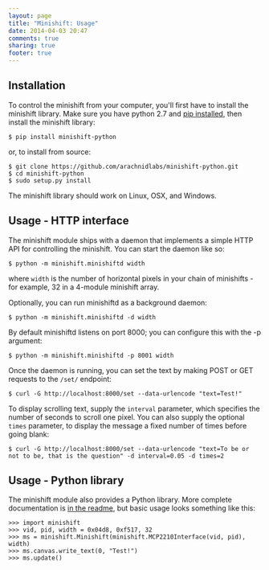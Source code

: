 ```yaml
---
layout: page
title: "Minishift: Usage"
date: 2014-04-03 20:47
comments: true
sharing: true
footer: true
---
```


## Installation

To control the minishift from your computer, you'll first have to install the minishift library. Make sure you have python 2.7 and [pip installed](http://pip.readthedocs.org/en/latest/installing.html), then install the minishift library:

    $ pip install minishift-python

or, to install from source:

    $ git clone https://github.com/arachnidlabs/minishift-python.git
    $ cd minishift-python
    $ sudo setup.py install

The minishift library should work on Linux, OSX, and Windows.

## Usage - HTTP interface

The minishift module ships with a daemon that implements a simple HTTP API for controlling the minishift. You can start the daemon like so:

    $ python -m minishift.minishiftd width

where `width` is the number of horizontal pixels in your chain of minishifts - for example, 32 in a 4-module minishift array.

Optionally, you can run minishiftd as a background daemon:

    $ python -m minishift.minishiftd -d width

By default minishiftd listens on port 8000; you can configure this with the -p argument:

    $ python -m minishift.minishiftd -p 8001 width

Once the daemon is running, you can set the text by making POST or GET requests to the `/set/` endpoint:

    $ curl -G http://localhost:8000/set --data-urlencode "text=Test!"

To display scrolling text, supply the `interval` parameter, which specifies the number of seconds to scroll one pixel. You can also supply the optional `times` parameter, to display the message a fixed number of times before going blank:

    $ curl -G http://localhost:8000/set --data-urlencode "text=To be or not to be, that is the question" -d interval=0.05 -d times=2

## Usage - Python library

The minishift module also provides a Python library. More complete documentation is [in the readme](https://github.com/arachnidlabs/minishift-python/blob/master/README.md), but basic usage looks something like this:

    >>> import minishift
    >>> vid, pid, width = 0x04d8, 0xf517, 32
    >>> ms = minishift.Minishift(minishift.MCP2210Interface(vid, pid), width)
    >>> ms.canvas.write_text(0, "Test!")
    >>> ms.update()
